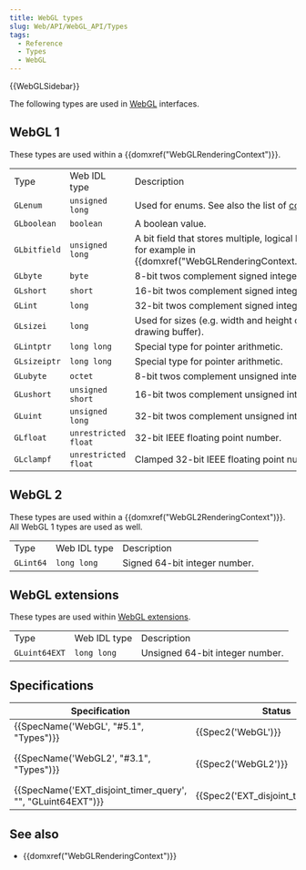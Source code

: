 ```yaml
---
title: WebGL types
slug: Web/API/WebGL_API/Types
tags:
  - Reference
  - Types
  - WebGL
---
```

{{WebGLSidebar}}

The following types are used in [WebGL](/en-US/docs/Web/API/WebGL_API) interfaces.

## WebGL 1

These types are used within a {{domxref("WebGLRenderingContext")}}.

<table class="standard-table">
  <tbody>
    <tr>
      <td class="header">Type</td>
      <td class="header">Web IDL type</td>
      <td class="header">Description</td>
    </tr>
    <tr>
      <td><code>GLenum</code></td>
      <td><code>unsigned long</code></td>
      <td>
        Used for enums. See also the list of
        <a href="/en-US/docs/Web/API/WebGL_API/Constants">constants</a>.
      </td>
    </tr>
    <tr>
      <td><code>GLboolean</code></td>
      <td><code>boolean</code></td>
      <td>A boolean value.</td>
    </tr>
    <tr>
      <td><code>GLbitfield</code></td>
      <td><code>unsigned long</code></td>
      <td>
        A bit field that stores multiple, logical bits. Used for example in
        {{domxref("WebGLRenderingContext.clear()")}}.
      </td>
    </tr>
    <tr>
      <td><code>GLbyte</code></td>
      <td><code>byte</code></td>
      <td>8-bit twos complement signed integer.</td>
    </tr>
    <tr>
      <td><code>GLshort</code></td>
      <td><code>short</code></td>
      <td>16-bit twos complement signed integer.</td>
    </tr>
    <tr>
      <td><code>GLint</code></td>
      <td><code>long</code></td>
      <td>32-bit twos complement signed integer.</td>
    </tr>
    <tr>
      <td><code>GLsizei</code></td>
      <td><code>long</code></td>
      <td>Used for sizes (e.g. width and height of the drawing buffer).</td>
    </tr>
    <tr>
      <td><code>GLintptr</code></td>
      <td><code>long long</code></td>
      <td>Special type for pointer arithmetic.</td>
    </tr>
    <tr>
      <td><code>GLsizeiptr</code></td>
      <td><code>long long</code></td>
      <td>Special type for pointer arithmetic.</td>
    </tr>
    <tr>
      <td><code>GLubyte</code></td>
      <td><code>octet</code></td>
      <td>8-bit twos complement unsigned integer.</td>
    </tr>
    <tr>
      <td><code>GLushort</code></td>
      <td><code>unsigned short</code></td>
      <td>16-bit twos complement unsigned integer.</td>
    </tr>
    <tr>
      <td><code>GLuint</code></td>
      <td><code>unsigned long</code></td>
      <td>32-bit twos complement unsigned integer.</td>
    </tr>
    <tr>
      <td><code>GLfloat</code></td>
      <td><code>unrestricted float</code></td>
      <td>32-bit IEEE floating point number.</td>
    </tr>
    <tr>
      <td><code>GLclampf</code></td>
      <td><code>unrestricted float</code></td>
      <td>Clamped 32-bit IEEE floating point number.</td>
    </tr>
  </tbody>
</table>

## WebGL 2

These types are used within a {{domxref("WebGL2RenderingContext")}}. All WebGL 1 types are used as well.

<table class="standard-table">
  <tbody>
    <tr>
      <td class="header">Type</td>
      <td class="header">Web IDL type</td>
      <td class="header">Description</td>
    </tr>
    <tr>
      <td><code>GLint64</code></td>
      <td><code>long long</code></td>
      <td>Signed 64-bit integer number.</td>
    </tr>
  </tbody>
</table>

## WebGL extensions

These types are used within [WebGL extensions](/en-US/docs/Web/API/WebGL_API/Using_Extensions).

<table class="standard-table">
  <tbody>
    <tr>
      <td class="header">Type</td>
      <td class="header">Web IDL type</td>
      <td class="header">Description</td>
    </tr>
    <tr>
      <td><code>GLuint64EXT</code></td>
      <td><code>long long</code></td>
      <td>Unsigned 64-bit integer number.</td>
    </tr>
  </tbody>
</table>

## Specifications

| Specification                                                                    | Status                                           | Comment                   |
| -------------------------------------------------------------------------------- | ------------------------------------------------ | ------------------------- |
| {{SpecName('WebGL', "#5.1", "Types")}}                             | {{Spec2('WebGL')}}                         | Initial definition        |
| {{SpecName('WebGL2', "#3.1", "Types")}}                             | {{Spec2('WebGL2')}}                         | Defines additional types. |
| {{SpecName('EXT_disjoint_timer_query', "", "GLuint64EXT")}} | {{Spec2('EXT_disjoint_timer_query')}} | Adds `GLuint64EXT`        |

## See also

- {{domxref("WebGLRenderingContext")}}
